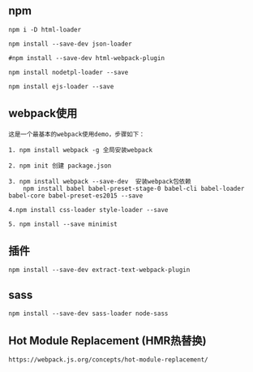 
## npm
	
	npm i -D html-loader
	
	npm install --save-dev json-loader
	
	#npm install --save-dev html-webpack-plugin
	
	npm install nodetpl-loader --save
	
	npm install ejs-loader --save


## webpack使用 

	这是一个最基本的webpack使用demo，步骤如下：
	
	1. npm install webpack -g 全局安装webpack
	
	2. npm init 创建 package.json
	
	3. npm install webpack --save-dev  安装webpack包依赖
		npm install babel babel-preset-stage-0 babel-cli babel-loader babel-core babel-preset-es2015 --save

	4.npm install css-loader style-loader --save
	
	5. npm install --save minimist


## 插件
	
	npm install --save-dev extract-text-webpack-plugin
	
## sass

	npm install --save-dev sass-loader node-sass

## Hot Module Replacement  (HMR热替换) 
	
	https://webpack.js.org/concepts/hot-module-replacement/